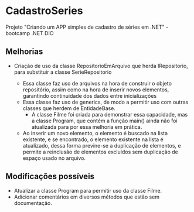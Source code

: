 # CadastroSeries
 Projeto "Criando um APP simples de cadastro de séries em .NET" - bootcamp .NET DIO

## Melhorias

 - Criação de uso da classe RepositorioEmArquivo<T> que herda IRepositorio, para substituir a classe SerieRepositorio
   - Essa classe faz uso de arquivos na hora de construir o objeto repositório, assim como na hora de inserir novos elementos, garantindo continuidade dos dados entre inicializações
   - Essa classe faz uso de generics, de modo a permitir uso com outras classes que herdem de EntidadeBase.
     - A classe Filme foi criada para demonstrar essa capacidade, mas a classe Program, que contém a função main() ainda não foi atualizada para por essa melhoria em prática.
   - Ao inserir um novo elemento, o elemento é buscado na lista existente, e se encontrado, o elemento existente na lista é atualizado, dessa forma previne-se a duplicação de elementos, e permite a reinclusão de elementos excluídos sem duplicação de espaço usado no arquivo.

## Modificações possíveis

 - Atualizar a classe Program para permitir uso da classe Filme.
 - Adicionar comentários em diversos métodos que estão sem documentação.
